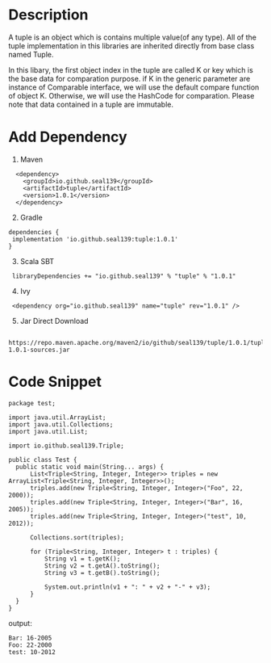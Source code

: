 # Description
A tuple is an object which is contains multiple value(of any type).
All of the tuple implementation in this libraries are inherited directly from base class named Tuple<K>. 

In this libary, the first object index in the tuple are called K or key which is the base data for comparation purpose.
if K in the generic parameter are instance of Comparable interface, we will use the default compare function of object K. Otherwise, we will use the HashCode for comparation.
Please note that data contained in a tuple are immutable.

# Add Dependency
 
1. Maven
```
  <dependency>
    <groupId>io.github.seal139</groupId>
    <artifactId>tuple</artifactId>
    <version>1.0.1</version>
  </dependency>
 ```
2. Gradle
 ```
 dependencies {
  implementation 'io.github.seal139:tuple:1.0.1'
}
 ```
3. Scala SBT
 ```
  libraryDependencies += "io.github.seal139" % "tuple" % "1.0.1"
 ```
4. Ivy
 ```
  <dependency org="io.github.seal139" name="tuple" rev="1.0.1" />
 ```
5. Jar Direct Download
 ```
  https://repo.maven.apache.org/maven2/io/github/seal139/tuple/1.0.1/tuple-1.0.1-sources.jar
 ```
 
  
# Code Snippet
 
  ```
  package test;

  import java.util.ArrayList;
  import java.util.Collections;
  import java.util.List;

  import io.github.seal139.Triple;
  
  public class Test {
    public static void main(String... args) {
        List<Triple<String, Integer, Integer>> triples = new ArrayList<Triple<String, Integer, Integer>>();
        triples.add(new Triple<String, Integer, Integer>("Foo", 22, 2000));
        triples.add(new Triple<String, Integer, Integer>("Bar", 16, 2005));
        triples.add(new Triple<String, Integer, Integer>("test", 10, 2012));

        Collections.sort(triples);

        for (Triple<String, Integer, Integer> t : triples) {
            String v1 = t.getK();
            String v2 = t.getA().toString();
            String v3 = t.getB().toString();

            System.out.println(v1 + ": " + v2 + "-" + v3);
        }
    }
}
```
  
  output:
  ```
  Bar: 16-2005
  Foo: 22-2000
  test: 10-2012
```
